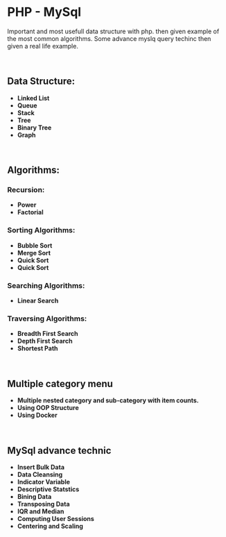 # PHP - MySql
Important and most usefull data structure with php. then given example of the most common algorithms.
Some advance myslq query techinc then given a real life example.

</br>

## Data Structure:
* **Linked List**
* **Queue**
* **Stack**
* **Tree**
* **Binary Tree**
* **Graph**

<br/>

## Algorithms:
### Recursion:
* **Power**
* **Factorial**
### Sorting Algorithms:
* **Bubble Sort**
* **Merge Sort**
* **Quick Sort**
* **Quick Sort**
### Searching Algorithms:
* **Linear Search**
### Traversing Algorithms:
* **Breadth First Search**
* **Depth First Search**
* **Shortest Path**

<br/>

## Multiple category menu
* **Multiple nested category and sub-category with item counts.**
* **Using OOP Structure**
* **Using Docker**

<br/>

## MySql advance technic
* **Insert Bulk Data**
* **Data Cleansing**
* **Indicator Variable**
* **Descriptive Statstics**
* **Bining Data**
* **Transposing Data**
* **IQR and Median**
* **Computing User Sessions**
* **Centering and Scaling**

